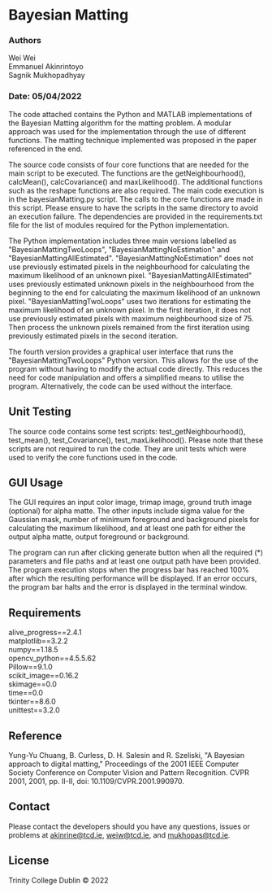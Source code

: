 # Bayesian Matting

### Authors
Wei Wei<br/>
Emmanuel Akinrintoyo<br/>
Sagnik Mukhopadhyay
### Date: 05/04/2022


The code attached contains the Python and MATLAB implementations of the Bayesian Matting algorithm for the matting problem. A modular approach was used for the implementation through the use of different functions. The matting technique implemented was proposed in the paper referenced in the end.

The source code consists of four core functions that are needed for the main script to be executed. The functions are the getNeighbourhood(), calcMean(), calcCovariance() and maxLikelihood(). The additional functions such as the reshape functions are also required. The main code execution is in the bayesianMatting.py script. The calls to the core functions are made in this script. Please ensure to have the scripts in the same directory to avoid an execution failure. The dependencies are provided in the requirements.txt file for the list of modules required for the Python implementation.

The Python implementation includes three main versions labelled as "BayesianMattingTwoLoops", "BayesianMattingNoEstimation" and "BayesianMattingAllEstimated". "BayesianMattingNoEstimation" does not use previously estimated pixels in the neighbourhood for calculating the maximum likelihood of an unknown pixel. "BayesianMattingAllEstimated" uses previously estimated unknown pixels in the neighbourhood from the beginning to the end for calculating the maximum likelihood of an unknown pixel. "BayesianMattingTwoLoops" uses two iterations for estimating the maximum likelihood of an unknown pixel. In the first iteration, it does not use previously estimated pixels with maximum neighbourhood size of 75. Then process the unknown pixels remained from the first iteration using previously estimated pixels in the second iteration.

The fourth version provides a graphical user interface that runs the "BayesianMattingTwoLoops" Python version. This allows for the use of the program without having to modify the actual code directly. This reduces the need for code manipulation and offers a simplified means to utilise the program. Alternatively, the code can be used without the interface.


## Unit Testing
The source code contains some test scripts: test_getNeighbourhood(), test_mean(), test_Covariance(), test_maxLikelihood(). Please note that these scripts are not required to run the code. They are unit tests which were used to verify the core functions used in the code.


## GUI Usage
The GUI requires an input color image, trimap image, ground truth image (optional) for alpha matte. The other inputs include sigma value for the Gaussian mask, number of minimum foreground and background pixels for calculating the maximum likelihood, and at least one path for either the output alpha matte, output foreground or background. 

The program can run after clicking generate button when all the required (*) parameters and file paths and at least one output path have been provided. The program execution stops when the progress bar has reached 100% after which the resulting performance will be displayed. If an error occurs, the program bar halts and the error is displayed in the terminal window.


## Requirements
alive_progress==2.4.1<br/>
matplotlib==3.2.2<br/>
numpy==1.18.5<br/>
opencv_python==4.5.5.62<br/>
Pillow==9.1.0<br/>
scikit_image==0.16.2<br/>
skimage==0.0<br/>
time==0.0<br/>
tkinter==8.6.0<br/>
unittest==3.2.0


## Reference
Yung-Yu Chuang, B. Curless, D. H. Salesin and R. Szeliski, "A Bayesian approach to digital matting," Proceedings of the 2001 IEEE Computer 
Society Conference on Computer Vision and Pattern Recognition. CVPR 2001, 2001, pp. II-II, doi: 10.1109/CVPR.2001.990970.

## Contact
Please contact the developers should you have any questions, issues or problems at akinrine@tcd.ie, weiw@tcd.ie, and mukhopas@tcd.ie.

## License
Trinity College Dublin © 2022
